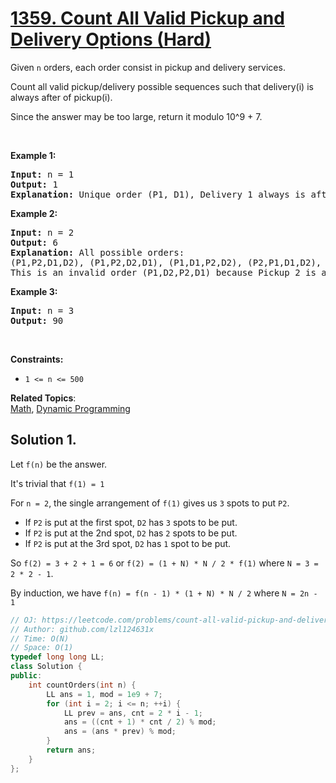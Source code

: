 # [1359. Count All Valid Pickup and Delivery Options (Hard)](https://leetcode.com/problems/count-all-valid-pickup-and-delivery-options/)

<p>Given <code>n</code> orders, each order consist in pickup and delivery services.&nbsp;</p>

<p>Count all valid pickup/delivery possible sequences such that delivery(i) is always after of&nbsp;pickup(i).&nbsp;</p>

<p>Since the answer&nbsp;may be too large,&nbsp;return it modulo&nbsp;10^9 + 7.</p>

<p>&nbsp;</p>
<p><strong>Example 1:</strong></p>

<pre><strong>Input:</strong> n = 1
<strong>Output:</strong> 1
<strong>Explanation:</strong> Unique order (P1, D1), Delivery 1 always is after of Pickup 1.
</pre>

<p><strong>Example 2:</strong></p>

<pre><strong>Input:</strong> n = 2
<strong>Output:</strong> 6
<strong>Explanation:</strong> All possible orders: 
(P1,P2,D1,D2), (P1,P2,D2,D1), (P1,D1,P2,D2), (P2,P1,D1,D2), (P2,P1,D2,D1) and (P2,D2,P1,D1).
This is an invalid order (P1,D2,P2,D1) because Pickup 2 is after of Delivery 2.
</pre>

<p><strong>Example 3:</strong></p>

<pre><strong>Input:</strong> n = 3
<strong>Output:</strong> 90
</pre>

<p>&nbsp;</p>
<p><strong>Constraints:</strong></p>

<ul>
	<li><code>1 &lt;= n &lt;= 500</code></li>
</ul>

**Related Topics**:  
[Math](https://leetcode.com/tag/math/), [Dynamic Programming](https://leetcode.com/tag/dynamic-programming/)

## Solution 1.

Let `f(n)` be the answer.

It's trivial that `f(1) = 1`

For `n = 2`, the single arrangement of `f(1)` gives us `3` spots to put `P2`.

* If `P2` is put at the first spot, `D2` has `3` spots to be put.
* If `P2` is put at the 2nd spot, `D2` has `2` spots to be put.
* If `P2` is put at the 3rd spot, `D2` has `1` spot to be put.

So `f(2) = 3 + 2 + 1 = 6` or `f(2) = (1 + N) * N / 2 * f(1)` where `N = 3 = 2 * 2 - 1`.

By induction, we have `f(n) = f(n - 1) * (1 + N) * N / 2` where `N = 2n - 1`

```cpp
// OJ: https://leetcode.com/problems/count-all-valid-pickup-and-delivery-options/
// Author: github.com/lzl124631x
// Time: O(N)
// Space: O(1)
typedef long long LL;
class Solution {
public:
    int countOrders(int n) {
        LL ans = 1, mod = 1e9 + 7;
        for (int i = 2; i <= n; ++i) {
            LL prev = ans, cnt = 2 * i - 1;
            ans = ((cnt + 1) * cnt / 2) % mod;
            ans = (ans * prev) % mod;
        }
        return ans;
    }
};
```